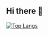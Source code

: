 ## Hi there 👋

[![Top Langs](https://github-readme-stats.vercel.app/api/top-langs/?username=mariafcatani&layout=compact)](https://github.com/mariafcatani/github-readme-stats)
